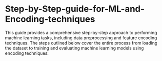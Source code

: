 # Step-by-Step-guide-for-ML-and-Encoding-techniques
This guide provides a comprehensive step-by-step approach to performing machine learning tasks, including data preprocessing and feature encoding techniques. The steps outlined below cover the entire process from loading the dataset to training and evaluating machine learning models using encoding techniques:
